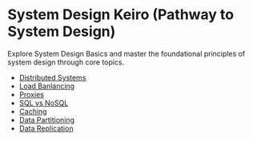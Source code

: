 # System Design Keiro (Pathway to System Design)

Explore System Design Basics and master the foundational principles of system design through core topics.

- [Distributed Systems](./Distributed_system.md)
- [Load Banlancing](./Load_Balancing.md)
- [Proxies](./Proxies.md)
- [SQL vs NoSQL](./SQL_vs_NoSQL.md)
- [Caching](./Caching.md)
- [Data Partitioning]()
- [Data Replication]()